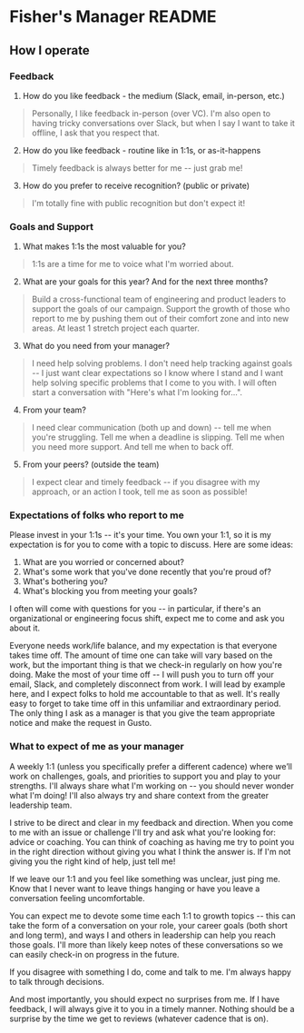 # Fisher's Manager README

## How I operate

### Feedback

1. How do you like feedback - the medium (Slack, email, in-person, etc.)
> Personally, I like feedback in-person (over VC). I'm also open to having tricky conversations over Slack, but when I say I want to take it offline, I ask that you respect that.
2. How do you like feedback - routine like in 1:1s, or as-it-happens
> Timely feedback is always better for me -- just grab me!
3. How do you prefer to receive recognition? (public or private)
> I'm totally fine with public recognition but don't expect it!

### Goals and Support

1. What makes 1:1s the most valuable for you?
> 1:1s are a time for me to voice what I'm worried about.
2. What are your goals for this year? And for the next three months?
> Build a cross-functional team of engineering and product leaders to support the goals of our campaign. Support the growth of those who report to me by pushing them out of their comfort zone and into new areas. At least 1 stretch project each quarter.
3. What do you need from your manager?
> I need help solving problems. I don't need help tracking against goals -- I just want clear expectations so I know where I stand and I want help solving specific problems that I come to you with. I will often start a conversation with "Here's what I'm looking for...".
4. From your team?
> I need clear communication (both up and down) -- tell me when you're struggling. Tell me when a deadline is slipping. Tell me when you need more support. And tell me when to back off.
5. From your peers? (outside the team)
> I expect clear and timely feedback -- if you disagree with my approach, or an action I took, tell me as soon as possible!

### Expectations of folks who report to me

Please invest in your 1:1s -- it's your time. You own your 1:1, so it is my expectation is for you to come with a topic to discuss. Here are some ideas:
1. What are you worried or concerned about?
2. What's some work that you've done recently that you're proud of?
3. What's bothering you?
4. What's blocking you from meeting your goals?

I often will come with questions for you -- in particular, if there's an organizational or engineering focus shift, expect me to come and ask you about it.

Everyone needs work/life balance, and my expectation is that everyone takes time off. The amount of time one can take will vary based on the work, but the important thing is that we check-in regularly on how you're doing. Make the most of your time off -- I will push you to turn off your email, Slack, and completely disconnect from work. I will lead by example here, and I expect folks to hold me accountable to that as well. It's really easy to forget to take time off in this unfamiliar and extraordinary period. The only thing I ask as a manager is that you give the team appropriate notice and make the request in Gusto.

### What to expect of me as your manager

A weekly 1:1 (unless you specifically prefer a different cadence) where we’ll work on challenges, goals, and priorities to support you and play to your strengths. I'll always share what I'm working on -- you should never wonder what I'm doing! I'll also always try and share context from the greater leadership team.

I strive to be direct and clear in my feedback and direction. When you come to me with an issue or challenge I'll try and ask what you're looking for: advice or coaching. You can think of coaching as having me try to point you in the right direction without giving you what I think the answer is. If I'm not giving you the right kind of help, just tell me!

If we leave our 1:1 and you feel like something was unclear, just ping me. Know that I never want to leave things hanging or have you leave a conversation feeling uncomfortable.

You can expect me to devote some time each 1:1 to growth topics -- this can take the form of a conversation on your role, your career goals (both short and long term), and ways I and others in leadership can help you reach those goals. I'll more than likely keep notes of these conversations so we can easily check-in on progress in the future.

If you disagree with something I do, come and talk to me. I'm always happy to talk through decisions.

And most importantly, you should expect no surprises from me. If I have feedback, I will always give it to you in a timely manner. Nothing should be a surprise by the time we get to reviews (whatever cadence that is on).
